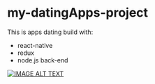 # my-datingApps-project
This is apps dating build with: 
- react-native
- redux
- node.js back-end

[![IMAGE ALT TEXT](http://img.youtube.com/vi/1HOAiIUq0So/0.jpg)](http://www.youtube.com/watch?v=1HOAiIUq0So "Dating Apps")
